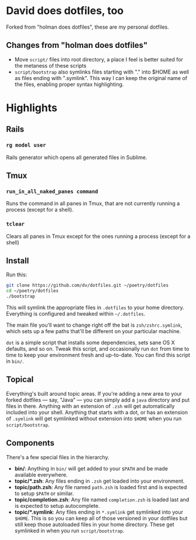 # David does dotfiles, too

Forked from "holman does dotfiles", these are my personal dotfiles.

## Changes from "holman does dotfiles"

* Move `script/` files into root directory, a place I feel is better suited for the metaness of these scripts
* `script/bootstrap` also symlinks files starting with "." into $HOME as well as files ending with ".symlink".
  This way I can keep the original name of the files, enabling proper syntax highlighting.

# Highlights

## Rails

### `rg model user`

Rails generator which opens all generated files in Sublime.

## Tmux

### `run_in_all_naked_panes command`

Runs the command in all panes in Tmux, that are not currently running a process (except for a shell).

### `tclear`

Clears all panes in Tmux except for the ones running a process (except for a shell)

## Install

Run this:

```sh
git clone https://github.com/dv/dotfiles.git ~/poetry/dotfiles
cd ~/poetry/dotfiles
./bootstrap
```

This will symlink the appropriate files in `.dotfiles` to your home directory.
Everything is configured and tweaked within `~/.dotfiles`.

The main file you'll want to change right off the bat is `zsh/zshrc.symlink`,
which sets up a few paths that'll be different on your particular machine.

`dot` is a simple script that installs some dependencies, sets sane OS X
defaults, and so on. Tweak this script, and occasionally run `dot` from
time to time to keep your environment fresh and up-to-date. You can find
this script in `bin/`.

## Topical

Everything's built around topic areas. If you're adding a new area to your
forked dotfiles — say, "Java" — you can simply add a `java` directory and put
files in there. Anything with an extension of `.zsh` will get automatically
included into your shell. Anything that starts with a dot, or has an extension
of `.symlink` will get symlinked without extension into `$HOME` when you run
`script/bootstrap`.

## Components

There's a few special files in the hierarchy.

- **bin/**: Anything in `bin/` will get added to your `$PATH` and be made
  available everywhere.
- **topic/\*.zsh**: Any files ending in `.zsh` get loaded into your
  environment.
- **topic/path.zsh**: Any file named `path.zsh` is loaded first and is
  expected to setup `$PATH` or similar.
- **topic/completion.zsh**: Any file named `completion.zsh` is loaded
  last and is expected to setup autocomplete.
- **topic/\*.symlink**: Any files ending in `*.symlink` get symlinked into
  your `$HOME`. This is so you can keep all of those versioned in your dotfiles
  but still keep those autoloaded files in your home directory. These get
  symlinked in when you run `script/bootstrap`.
